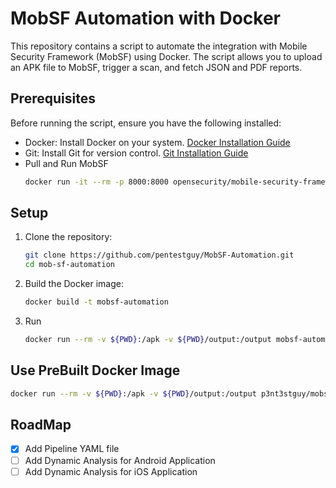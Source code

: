 # MobSF Automation with Docker

This repository contains a script to automate the integration with Mobile Security Framework (MobSF) using Docker. The script allows you to upload an APK file to MobSF, trigger a scan, and fetch JSON and PDF reports.

## Prerequisites

Before running the script, ensure you have the following installed:

- Docker: Install Docker on your system. [Docker Installation Guide](https://docs.docker.com/get-docker/)
- Git: Install Git for version control. [Git Installation Guide](https://git-scm.com/book/en/v2/Getting-Started-Installing-Git)
- Pull and Run MobSF
  ```bash
  docker run -it --rm -p 8000:8000 opensecurity/mobile-security-framework-mobsf:latest
  ```

## Setup

1. Clone the repository:

   ```bash
   git clone https://github.com/pentestguy/MobSF-Automation.git
   cd mob-sf-automation

   ```

2. Build the Docker image:

   ```bash
   docker build -t mobsf-automation

   ```

3. Run
   ```bash
   docker run --rm -v ${PWD}:/apk -v ${PWD}/output:/output mobsf-automation /apk/your_app.apk --api-key YOUR_API_KEY --api-url YOUR_API_URL
   ```

## Use PreBuilt Docker Image

```bash
docker run --rm -v ${PWD}:/apk -v ${PWD}/output:/output p3nt3stguy/mobsf-automation:latest /apk/your_app.apk --api-key YOUR_API_KEY --api-url YOUR_API_URL
```

## RoadMap

- [X] Add Pipeline YAML file
- [ ] Add Dynamic Analysis for Android Application
- [ ] Add Dynamic Analysis for iOS Application
